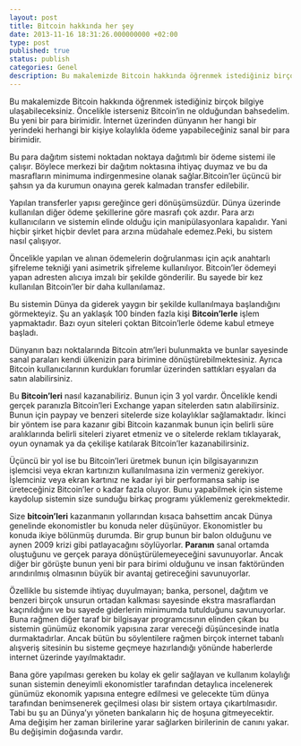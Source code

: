 ```yaml
---
layout: post
title: Bitcoin hakkında her şey
date: 2013-11-16 18:31:26.000000000 +02:00
type: post
published: true
status: publish
categories: Genel
description: Bu makalemizde Bitcoin hakkında öğrenmek istediğiniz birçok bilgiye ulaşabileceksiniz. Öncelikle isterseniz Bitcoin’in ne olduğundan bahsedelim.
---
```


Bu makalemizde Bitcoin hakkında öğrenmek istediğiniz birçok bilgiye ulaşabileceksiniz. Öncelikle isterseniz Bitcoin’in ne olduğundan bahsedelim. Bu yeni bir para birimidir. İnternet üzerinden dünyanın her hangi bir yerindeki herhangi bir kişiye kolaylıkla ödeme yapabileceğiniz sanal bir para birimidir.

Bu para dağıtım sistemi noktadan noktaya dağıtımlı bir ödeme sistemi ile çalışır. Böylece merkezi bir dağıtım noktasına ihtiyaç duymaz ve bu da masrafların minimuma indirgenmesine olanak sağlar.Bitcoin’ler üçüncü bir şahsın ya da kurumun onayına gerek kalmadan transfer edilebilir.

Yapılan transferler yapısı gereğince geri dönüşümsüzdür. Dünya üzerinde kullanılan diğer ödeme şekillerine göre masrafı çok azdır. Para arzı kullanıcıların ve sistemin elinde olduğu için manipülasyonlara kapalıdır. Yani hiçbir şirket hiçbir devlet para arzına müdahale edemez.Peki, bu sistem nasıl çalışıyor.

Öncelikle yapılan ve alınan ödemelerin doğrulanması için açık anahtarlı şifreleme tekniği yani asimetrik şifreleme kullanılıyor. Bitcoin’ler ödemeyi yapan adresten alıcıya imzalı bir şekilde gönderilir. Bu sayede bir kez kullanılan Bitcoin’ler bir daha kullanılamaz.

Bu sistemin Dünya da giderek yaygın bir şekilde kullanılmaya başlandığını görmekteyiz. Şu an yaklaşık 100 binden fazla kişi **Bitcoin’lerle** işlem yapmaktadır. Bazı oyun siteleri çoktan Bitcoin’lerle ödeme kabul etmeye başladı.

Dünyanın bazı noktalarında Bitcoin atm’leri bulunmakta ve bunlar sayesinde sanal paraları kendi ülkenizin para birimine dönüştürebilmektesiniz. Ayrıca Bitcoin kullanıcılarının kurdukları forumlar üzerinden sattıkları eşyaları da satın alabilirsiniz.

Bu **Bitcoin’leri** nasıl kazanabiliriz. Bunun için 3 yol vardır. Öncelikle kendi gerçek paranızla Bitcoin’leri Exchange yapan sitelerden satın alabilirsiniz. Bunun için paypay ve benzeri sitelerde size kolaylıklar sağlamaktadır. İkinci bir yöntem ise para kazanır gibi Bitcoin kazanmak bunun için belirli süre aralıklarında belirli siteleri ziyaret etmeniz ve o sitelerde reklam tıklayarak, oyun oynamak ya da çekilişe katılarak Bitcoin’ler kazanabilirsiniz.

Üçüncü bir yol ise bu Bitcoin’leri üretmek bunun için bilgisayarınızın işlemcisi veya ekran kartınızın kullanılmasına izin vermeniz gerekiyor. İşlemciniz veya ekran kartınız ne kadar iyi bir performansa sahip ise üreteceğiniz Bitcoin’ler o kadar fazla oluyor. Bunu yapabilmek için sisteme kaydolup sistemin size sunduğu birkaç programı yüklemeniz gerekmektedir.

Size **bitcoin’leri** kazanmanın yollarından kısaca bahsettim ancak Dünya genelinde ekonomistler bu konuda neler düşünüyor. Ekonomistler bu konuda ikiye bölünmüş durumda. Bir grup bunun bir balon olduğunu ve aynen 2009 krizi gibi patlayacağını söylüyorlar. **Paranın** sanal ortamda oluştuğunu ve gerçek paraya dönüştürülemeyeceğini savunuyorlar. Ancak diğer bir görüşte bunun yeni bir para birimi olduğunu ve insan faktöründen arındırılmış olmasının büyük bir avantaj getireceğini savunuyorlar.

Özellikle bu sistemde ihtiyaç duyulmayan; banka, personel, dağıtım ve benzeri birçok unsurun ortadan kalkması sayesinde ekstra masraflardan kaçınıldığını ve bu sayede giderlerin minimumda tutulduğunu savunuyorlar. Buna rağmen diğer taraf bir bilgisayar programcısının elinden çıkan bu sistemin günümüz ekonomik yapısına zarar vereceği düşüncesinde inatla durmaktadırlar. Ancak bütün bu söylentilere rağmen birçok internet tabanlı alışveriş sitesinin bu sisteme geçmeye hazırlandığı yönünde haberlerde internet üzerinde yayılmaktadır.

Bana göre yapılması gereken bu kolay ek gelir sağlayan ve kullanım kolaylığı sunan sistemin deneyimli ekonomistler tarafından detaylıca incelenerek günümüz ekonomik yapısına entegre edilmesi ve gelecekte tüm dünya tarafından benimsenerek geçilmesi olası bir sistem ortaya çıkartılmasıdır. Tabi bu şu an Dünya’yı yöneten bankaların hiç de hoşuna gitmeyecektir. Ama değişim her zaman birilerine yarar sağlarken birilerinin de canını yakar. Bu değişimin doğasında vardır.
